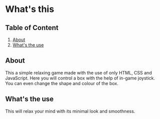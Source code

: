 # What's this

## Table of Content

1. [About](#about)
1. [What's the use](#whats-the-use)

## About

This a simple relaxing game made with the use of only HTML, CSS and JavaScript. Here you will control a box with the help of in-game joystick. You can even change the shape and colour of the box.

## What's the use

This will relax your mind with its minimal look and smoothness.
